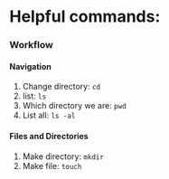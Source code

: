 # Helpful commands:

### Workflow
#### Navigation
1. Change directory:
```cd```
2. list:
```ls```
3. Which directory we are:
```pwd```
4. List all:
```ls -al```

#### Files and Directories
1. Make directory:
```mkdir```
2. Make file:
```touch```